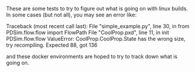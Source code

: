 These are some tests to try to figure out what is going on with linux builds.  In some cases (but not all), you may see an error like:

Traceback (most recent call last):
  File "simple_example.py", line 30, in <module>
    from PDSim.flow.flow import FlowPath
  File "CoolProp.pxd", line 11, in init PDSim.flow.flow
ValueError: CoolProp.CoolProp.State has the wrong size, try recompiling. Expected 88, got 136


and these docker environments are hoped to try to track down what is going on.
